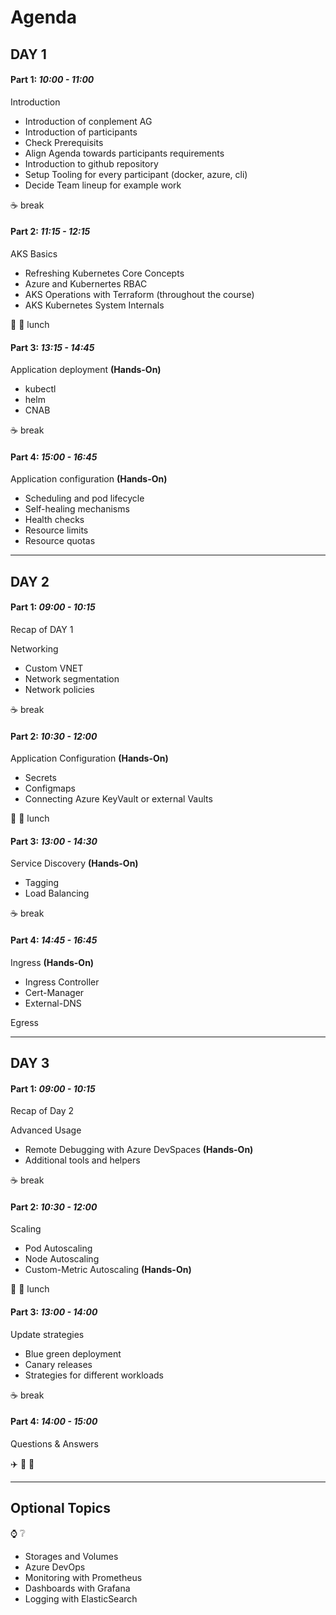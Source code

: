 # Agenda

## DAY 1

#### Part 1: _10:00 - 11:00_

Introduction

- Introduction of conplement AG
- Introduction of participants
- Check Prerequisits
- Align Agenda towards participants requirements
- Introduction to github repository
- Setup Tooling for every participant (docker, azure, cli)
- Decide Team lineup for example work

:coffee: break

#### Part 2: _11:15 - 12:15_

AKS Basics

- Refreshing Kubernetes Core Concepts
- Azure and Kubernertes RBAC
- AKS Operations with Terraform (throughout the course)
- AKS Kubernetes System Internals

:hamburger: :pizza: lunch

#### Part 3: _13:15 - 14:45_

Application deployment **(Hands-On)**

- kubectl
- helm
- CNAB

:coffee: break

#### Part 4: _15:00 - 16:45_

Application configuration **(Hands-On)**

- Scheduling and pod lifecycle
- Self-healing mechanisms
- Health checks
- Resource limits
- Resource quotas

---

## DAY 2

#### Part 1: _09:00 - 10:15_

Recap of DAY 1

Networking

- Custom VNET
- Network segmentation
- Network policies

:coffee: break

#### Part 2: _10:30 - 12:00_

Application Configuration **(Hands-On)**

- Secrets
- Configmaps
- Connecting Azure KeyVault or external Vaults

:hamburger: :pizza: lunch

#### Part 3: _13:00 - 14:30_

Service Discovery **(Hands-On)**

- Tagging
- Load Balancing

:coffee: break

#### Part 4: _14:45 - 16:45_

Ingress **(Hands-On)**

- Ingress Controller
- Cert-Manager
- External-DNS

Egress

---

## DAY 3

#### Part 1: _09:00 - 10:15_

Recap of Day 2

Advanced Usage

- Remote Debugging with Azure DevSpaces **(Hands-On)**
- Additional tools and helpers

:coffee: break

#### Part 2: _10:30 - 12:00_

Scaling

- Pod Autoscaling
- Node Autoscaling
- Custom-Metric Autoscaling **(Hands-On)**

:hamburger: :pizza: lunch

#### Part 3: _13:00 - 14:00_

Update strategies

- Blue green deployment
- Canary releases
- Strategies for different workloads

:coffee: break

#### Part 4: _14:00 - 15:00_

Questions & Answers

:airplane: :taxi: :bullettrain_side:

---

## Optional Topics

:watch: :grey_question:

- Storages and Volumes
- Azure DevOps
- Monitoring with Prometheus
- Dashboards with Grafana
- Logging with ElasticSearch
